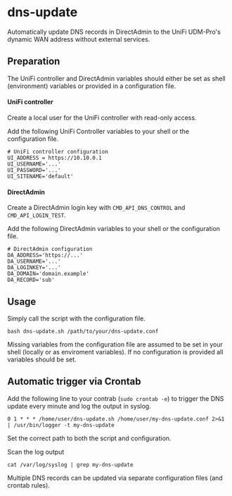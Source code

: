 # dns-update
Automatically update DNS records in DirectAdmin to the UniFi UDM-Pro's dynamic WAN address without external services.

## Preparation

The UniFi controller and DirectAdmin variables should either be set as shell (environment) variables or provided in a configuration file.

#### UniFi controller
Create a local user for the UniFi controller with read-only access.

Add the following UniFi Controller variables to your shell or the configuration file.
```
# UniFi controller configuration
UI_ADDRESS = https://10.10.0.1
UI_USERNAME='...'
UI_PASSWORD='...'
UI_SITENAME='default'
```

#### DirectAdmin
Create a DirectAdmin login key with `CMD_API_DNS_CONTROL` and `CMD_API_LOGIN_TEST`.

Add the following DirectAdmin variables to your shell or the configuration file.
```
# DirectAdmin configuration
DA_ADDRESS='https://...'
DA_USERNAME='...'
DA_LOGINKEY='...'
DA_DOMAIN='domain.example'
DA_RECORD='sub'
```

## Usage

Simply call the script with the configuration file.
 
```
bash dns-update.sh /path/to/your/dns-update.conf
```

Missing variables from the configuration file are assumed to be set in your shell (locally or as enviroment variables).
If no configuration is provided all variables should be set.

## Automatic trigger via Crontab
Add the following line to your contrab (`sudo crontab -e`) to trigger the DNS update every minute and log the output in syslog.
```
0 1 * * * /home/user/dns-update.sh /home/user/my-dns-update.conf 2>&1 | /usr/bin/logger -t my-dns-update
```
Set the correct path to both the script and configuration.

Scan the log output
```
cat /var/log/syslog | grep my-dns-update
```


Multiple DNS records can be updated via separate configuration files (and crontab rules).

